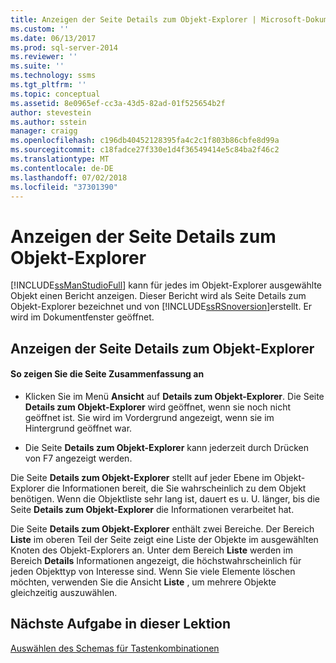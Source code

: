 ```yaml
---
title: Anzeigen der Seite Details zum Objekt-Explorer | Microsoft-Dokumentation
ms.custom: ''
ms.date: 06/13/2017
ms.prod: sql-server-2014
ms.reviewer: ''
ms.suite: ''
ms.technology: ssms
ms.tgt_pltfrm: ''
ms.topic: conceptual
ms.assetid: 8e0965ef-cc3a-43d5-82ad-01f525654b2f
author: stevestein
ms.author: sstein
manager: craigg
ms.openlocfilehash: c196db40452128395fa4c2c1f803b86cbfe8d99a
ms.sourcegitcommit: c18fadce27f330e1d4f36549414e5c84ba2f46c2
ms.translationtype: MT
ms.contentlocale: de-DE
ms.lasthandoff: 07/02/2018
ms.locfileid: "37301390"
---
```

# <a name="show-the-object-explorer-details-page"></a>Anzeigen der Seite Details zum Objekt-Explorer
  [!INCLUDE[ssManStudioFull](../../includes/ssmanstudiofull-md.md)] kann für jedes im Objekt-Explorer ausgewählte Objekt einen Bericht anzeigen. Dieser Bericht wird als Seite Details zum Objekt-Explorer bezeichnet und von [!INCLUDE[ssRSnoversion](../../includes/ssrsnoversion-md.md)]erstellt. Er wird im Dokumentfenster geöffnet.  
  
## <a name="showing-the-object-explorer-details-page"></a>Anzeigen der Seite Details zum Objekt-Explorer  
  
#### <a name="to-show-the-summary-page"></a>So zeigen Sie die Seite Zusammenfassung an  
  
-   Klicken Sie im Menü **Ansicht** auf **Details zum Objekt-Explorer**. Die Seite **Details zum Objekt-Explorer** wird geöffnet, wenn sie noch nicht geöffnet ist. Sie wird im Vordergrund angezeigt, wenn sie im Hintergrund geöffnet war.  
  
-   Die Seite **Details zum Objekt-Explorer** kann jederzeit durch Drücken von F7 angezeigt werden.  
  
 Die Seite **Details zum Objekt-Explorer** stellt auf jeder Ebene im Objekt-Explorer die Informationen bereit, die Sie wahrscheinlich zu dem Objekt benötigen. Wenn die Objektliste sehr lang ist, dauert es u. U. länger, bis die Seite **Details zum Objekt-Explorer** die Informationen verarbeitet hat.  
  
 Die Seite **Details zum Objekt-Explorer** enthält zwei Bereiche. Der Bereich **Liste** im oberen Teil der Seite zeigt eine Liste der Objekte im ausgewählten Knoten des Objekt-Explorers an. Unter dem Bereich **Liste** werden im Bereich **Details** Informationen angezeigt, die höchstwahrscheinlich für jeden Objekttyp von Interesse sind. Wenn Sie viele Elemente löschen möchten, verwenden Sie die Ansicht **Liste** , um mehrere Objekte gleichzeitig auszuwählen.  
  
## <a name="next-task-in-lesson"></a>Nächste Aufgabe in dieser Lektion  
 [Auswählen des Schemas für Tastenkombinationen](lesson-1-6-select-the-keyboard-shortcut-scheme.md)  
  
  
